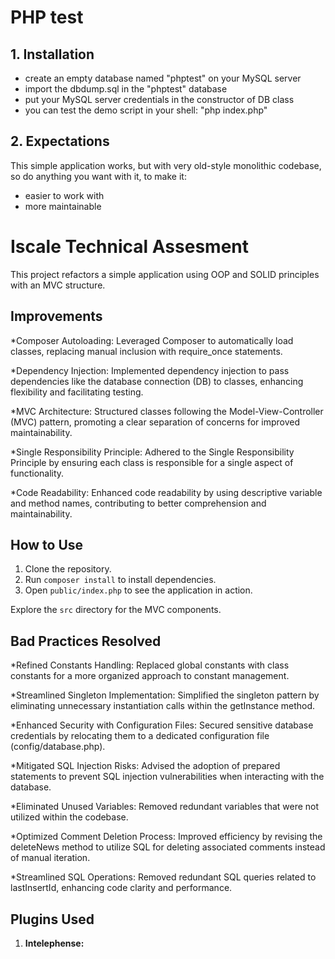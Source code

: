 # PHP test

## 1. Installation

  - create an empty database named "phptest" on your MySQL server
  - import the dbdump.sql in the "phptest" database
  - put your MySQL server credentials in the constructor of DB class
  - you can test the demo script in your shell: "php index.php"

## 2. Expectations

This simple application works, but with very old-style monolithic codebase, so do anything you want with it, to make it:

  - easier to work with
  - more maintainable

# Iscale Technical Assesment

This project refactors a simple application using OOP and SOLID principles with an MVC structure.

## Improvements

*Composer Autoloading: Leveraged Composer to automatically load classes, replacing manual inclusion with require_once statements.

*Dependency Injection: Implemented dependency injection to pass dependencies like the database connection (DB) to classes, enhancing flexibility and facilitating testing.

*MVC Architecture: Structured classes following the Model-View-Controller (MVC) pattern, promoting a clear separation of concerns for improved maintainability.

*Single Responsibility Principle: Adhered to the Single Responsibility Principle by ensuring each class is responsible for a single aspect of functionality.

*Code Readability: Enhanced code readability by using descriptive variable and method names, contributing to better comprehension and maintainability.

## How to Use

1. Clone the repository.
2. Run `composer install` to install dependencies.
3. Open `public/index.php` to see the application in action.

Explore the `src` directory for the MVC components.

## Bad Practices Resolved

*Refined Constants Handling: Replaced global constants with class constants for a more organized approach to constant management.

*Streamlined Singleton Implementation: Simplified the singleton pattern by eliminating unnecessary instantiation calls within the getInstance method.

*Enhanced Security with Configuration Files: Secured sensitive database credentials by relocating them to a dedicated configuration file (config/database.php).

*Mitigated SQL Injection Risks: Advised the adoption of prepared statements to prevent SQL injection vulnerabilities when interacting with the database.

*Eliminated Unused Variables: Removed redundant variables that were not utilized within the codebase.

*Optimized Comment Deletion Process: Improved efficiency by revising the deleteNews method to utilize SQL for deleting associated comments instead of manual iteration.

*Streamlined SQL Operations: Removed redundant SQL queries related to lastInsertId, enhancing code clarity and performance.


## Plugins Used

1. **Intelephense:**

